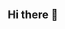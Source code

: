 ## Hi there 👋

<!--
**geodashdude/geodashdude** is a ✨ _special_ ✨ repository because its `README.md` (this file) appears on your GitHub profile.

Here are some ideas to get you started:

what
-->
